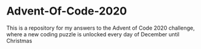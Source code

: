 # Advent-Of-Code-2020
This is a repository for my answers to the Advent of Code 2020 challenge, where a new coding puzzle is unlocked every day of December until Christmas

